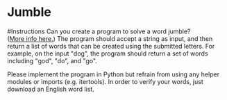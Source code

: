 Jumble
====================
#Instructions 
Can you create a program to solve a word jumble?  
([More info here.](http://en.wikipedia.org/wiki/Jumble))  The program should accept a string 
as input, and then return a list of words that can be
created using the submitted letters.  For example, on
the input "dog", the program should return a set of 
words including "god", "do", and "go".
 
Please implement the program in Python but refrain
from using any helper modules or imports (e.g. itertools). 
In order to verify your words, just download an 
English word list.

